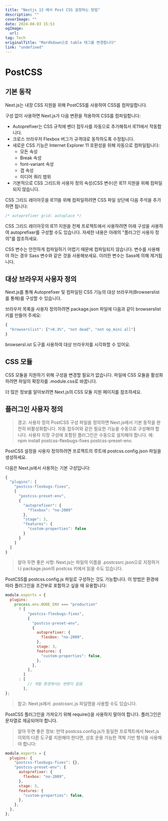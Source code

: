 ```yaml
---
title: "Nextjs 13 에서 Post CSS 설정하는 방법"
description: ""
coverImage: ""
date: 2024-08-03 15:53
ogImage: 
  url: 
tag: Tech
originalTitle: "Mardkdown으로 table 태그를 변경합니다"
link: "undefined"
---
```




# PostCSS

## 기본 동작

Next.js는 내장 CSS 지원을 위해 PostCSS를 사용하여 CSS를 컴파일합니다.

구성 없이 사용하면 Next.js가 다음 변환을 적용하여 CSS를 컴파일합니다:

<div class="content-ad"></div>

- Autoprefixer는 CSS 규칙에 벤더 접두사를 자동으로 추가해줘서 IE11에서 작동합니다.
- 크로스 브라우저 Flexbox 버그가 규격대로 동작하도록 수정됩니다.
- 새로운 CSS 기능은 Internet Explorer 11 호환성을 위해 자동으로 컴파일됩니다:
  - 모든 속성
  - Break 속성
  - font-variant 속성
  - 갭 속성
  - 미디어 쿼리 범위
- 기본적으로 CSS 그리드와 사용자 정의 속성(CSS 변수)은 IE11 지원을 위해 컴파일되지 않습니다.

CSS 그리드 레이아웃을 IE11을 위해 컴파일하려면 CSS 파일 상단에 다음 주석을 추가하면 됩니다:

```js
/* autoprefixer grid: autoplace */
```

<div class="content-ad"></div>

CSS 그리드 레이아웃의 IE11 지원을 전체 프로젝트에서 사용하려면 아래 구성을 사용하여 autoprefixer를 구성할 수도 있습니다. 자세한 내용은 아래의 "플러그인 사용자 정의"를 참조하세요.

CSS 변수는 안전하게 컴파일하기 어렵기 때문에 컴파일되지 않습니다. 변수를 사용해야 하는 경우 Sass 변수와 같은 것을 사용해보세요. 이러한 변수는 Sass에 의해 제거됩니다.

## 대상 브라우저 사용자 정의

Next.js를 통해 Autoprefixer 및 컴파일된 CSS 기능의 대상 브라우저(Browserslist를 통해)를 구성할 수 있습니다.

<div class="content-ad"></div>

브라우저 목록을 사용자 정의하려면 package.json 파일에 다음과 같이 browserslist 키를 만들어 주세요:

```js
{
  "browserslist": [">0.3%", "not dead", "not op_mini all"]
}
```

browsersl.ist 도구를 사용하여 대상 브라우저를 시각화할 수 있어요.

## CSS 모듈

<div class="content-ad"></div>

CSS 모듈을 지원하기 위해 구성을 변경할 필요가 없습니다. 파일에 CSS 모듈을 활성화하려면 파일의 확장자를 .module.css로 바꿉니다.

더 많은 정보를 알아보려면 Next.js의 CSS 모듈 지원 페이지를 참조하세요.

## 플러그인 사용자 정의

> 경고: 사용자 정의 PostCSS 구성 파일을 정의하면 Next.js에서 기본 동작을 완전히 비활성화합니다. 자동 접두어와 같은 필요한 기능을 수동으로 구성해야 합니다.
> 사용자 지정 구성에 포함된 플러그인은 수동으로 설치해야 합니다. 예: npm install postcss-flexbugs-fixes postcss-preset-env.

<div class="content-ad"></div>

PostCSS 설정을 사용자 정의하려면 프로젝트의 루트에 postcss.config.json 파일을 생성하세요.

다음은 Next.js에서 사용하는 기본 구성입니다:

```js
{
  "plugins": [
    "postcss-flexbugs-fixes",
    [
      "postcss-preset-env",
      {
        "autoprefixer": {
          "flexbox": "no-2009"
        },
        "stage": 3,
        "features": {
          "custom-properties": false
        }
      }
    ]
  ]
}
```

> 알아 두면 좋은 사항: Next.js는 파일의 이름을 .postcssrc.json으로 지정하거나 package.json의 postcss 키에서 읽을 수도 있습니다.

<div class="content-ad"></div>

PostCSS를 postcss.config.js 파일로 구성하는 것도 가능합니다. 이 방법은 환경에 따라 플러그인을 조건부로 포함하고 싶을 때 유용합니다:

```js
module.exports = {
  plugins:
    process.env.NODE_ENV === "production"
      ? [
          "postcss-flexbugs-fixes",
          [
            "postcss-preset-env",
            {
              autoprefixer: {
                flexbox: "no-2009",
              },
              stage: 3,
              features: {
                "custom-properties": false,
              },
            },
          ],
        ]
      : [
          // 개발 환경에서는 변환이 없음
        ],
};
```

> 참고: Next.js에서 .postcssrc.js 파일명을 사용할 수도 있습니다.

PostCSS 플러그인을 가져오기 위해 require()을 사용하지 말아야 합니다. 플러그인은 문자열로 제공되어야 합니다.

<div class="content-ad"></div>

> 알아 두면 좋은 정보: 만약 postcss.config.js가 동일한 프로젝트에서 Next.js 이외의 다른 도구를 지원해야 한다면, 상호 운용 가능한 객체 기반 형식을 사용해야 합니다:

```javascript
module.exports = {
  plugins: {
    "postcss-flexbugs-fixes": {},
    "postcss-preset-env": {
      autoprefixer: {
        flexbox: "no-2009",
      },
      stage: 3,
      features: {
        "custom-properties": false,
      },
    },
  },
};
```

<div class="content-ad"></div>
